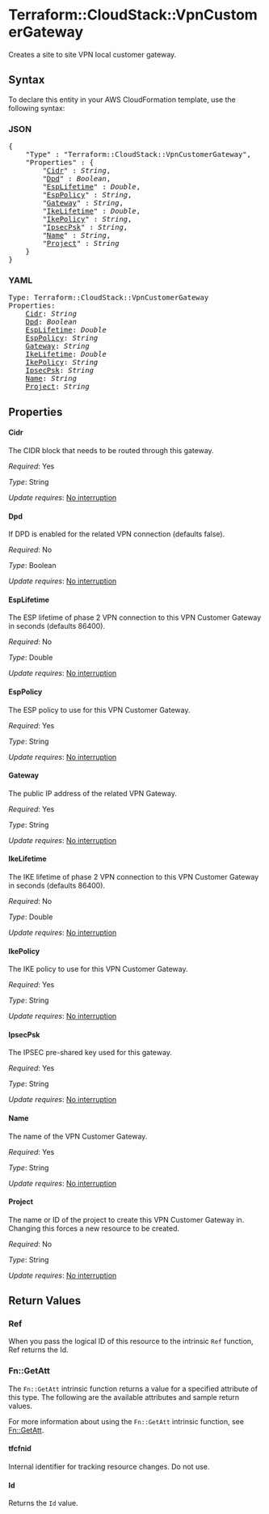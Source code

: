 # Terraform::CloudStack::VpnCustomerGateway

Creates a site to site VPN local customer gateway.

## Syntax

To declare this entity in your AWS CloudFormation template, use the following syntax:

### JSON

<pre>
{
    "Type" : "Terraform::CloudStack::VpnCustomerGateway",
    "Properties" : {
        "<a href="#cidr" title="Cidr">Cidr</a>" : <i>String</i>,
        "<a href="#dpd" title="Dpd">Dpd</a>" : <i>Boolean</i>,
        "<a href="#esplifetime" title="EspLifetime">EspLifetime</a>" : <i>Double</i>,
        "<a href="#esppolicy" title="EspPolicy">EspPolicy</a>" : <i>String</i>,
        "<a href="#gateway" title="Gateway">Gateway</a>" : <i>String</i>,
        "<a href="#ikelifetime" title="IkeLifetime">IkeLifetime</a>" : <i>Double</i>,
        "<a href="#ikepolicy" title="IkePolicy">IkePolicy</a>" : <i>String</i>,
        "<a href="#ipsecpsk" title="IpsecPsk">IpsecPsk</a>" : <i>String</i>,
        "<a href="#name" title="Name">Name</a>" : <i>String</i>,
        "<a href="#project" title="Project">Project</a>" : <i>String</i>
    }
}
</pre>

### YAML

<pre>
Type: Terraform::CloudStack::VpnCustomerGateway
Properties:
    <a href="#cidr" title="Cidr">Cidr</a>: <i>String</i>
    <a href="#dpd" title="Dpd">Dpd</a>: <i>Boolean</i>
    <a href="#esplifetime" title="EspLifetime">EspLifetime</a>: <i>Double</i>
    <a href="#esppolicy" title="EspPolicy">EspPolicy</a>: <i>String</i>
    <a href="#gateway" title="Gateway">Gateway</a>: <i>String</i>
    <a href="#ikelifetime" title="IkeLifetime">IkeLifetime</a>: <i>Double</i>
    <a href="#ikepolicy" title="IkePolicy">IkePolicy</a>: <i>String</i>
    <a href="#ipsecpsk" title="IpsecPsk">IpsecPsk</a>: <i>String</i>
    <a href="#name" title="Name">Name</a>: <i>String</i>
    <a href="#project" title="Project">Project</a>: <i>String</i>
</pre>

## Properties

#### Cidr

The CIDR block that needs to be routed through this gateway.

_Required_: Yes

_Type_: String

_Update requires_: [No interruption](https://docs.aws.amazon.com/AWSCloudFormation/latest/UserGuide/using-cfn-updating-stacks-update-behaviors.html#update-no-interrupt)

#### Dpd

If DPD is enabled for the related VPN connection (defaults false).

_Required_: No

_Type_: Boolean

_Update requires_: [No interruption](https://docs.aws.amazon.com/AWSCloudFormation/latest/UserGuide/using-cfn-updating-stacks-update-behaviors.html#update-no-interrupt)

#### EspLifetime

The ESP lifetime of phase 2 VPN connection to this
VPN Customer Gateway in seconds (defaults 86400).

_Required_: No

_Type_: Double

_Update requires_: [No interruption](https://docs.aws.amazon.com/AWSCloudFormation/latest/UserGuide/using-cfn-updating-stacks-update-behaviors.html#update-no-interrupt)

#### EspPolicy

The ESP policy to use for this VPN Customer Gateway.

_Required_: Yes

_Type_: String

_Update requires_: [No interruption](https://docs.aws.amazon.com/AWSCloudFormation/latest/UserGuide/using-cfn-updating-stacks-update-behaviors.html#update-no-interrupt)

#### Gateway

The public IP address of the related VPN Gateway.

_Required_: Yes

_Type_: String

_Update requires_: [No interruption](https://docs.aws.amazon.com/AWSCloudFormation/latest/UserGuide/using-cfn-updating-stacks-update-behaviors.html#update-no-interrupt)

#### IkeLifetime

The IKE lifetime of phase 2 VPN connection to this
VPN Customer Gateway in seconds (defaults 86400).

_Required_: No

_Type_: Double

_Update requires_: [No interruption](https://docs.aws.amazon.com/AWSCloudFormation/latest/UserGuide/using-cfn-updating-stacks-update-behaviors.html#update-no-interrupt)

#### IkePolicy

The IKE policy to use for this VPN Customer Gateway.

_Required_: Yes

_Type_: String

_Update requires_: [No interruption](https://docs.aws.amazon.com/AWSCloudFormation/latest/UserGuide/using-cfn-updating-stacks-update-behaviors.html#update-no-interrupt)

#### IpsecPsk

The IPSEC pre-shared key used for this gateway.

_Required_: Yes

_Type_: String

_Update requires_: [No interruption](https://docs.aws.amazon.com/AWSCloudFormation/latest/UserGuide/using-cfn-updating-stacks-update-behaviors.html#update-no-interrupt)

#### Name

The name of the VPN Customer Gateway.

_Required_: Yes

_Type_: String

_Update requires_: [No interruption](https://docs.aws.amazon.com/AWSCloudFormation/latest/UserGuide/using-cfn-updating-stacks-update-behaviors.html#update-no-interrupt)

#### Project

The name or ID of the project to create this VPN Customer
Gateway in. Changing this forces a new resource to be created.

_Required_: No

_Type_: String

_Update requires_: [No interruption](https://docs.aws.amazon.com/AWSCloudFormation/latest/UserGuide/using-cfn-updating-stacks-update-behaviors.html#update-no-interrupt)

## Return Values

### Ref

When you pass the logical ID of this resource to the intrinsic `Ref` function, Ref returns the Id.

### Fn::GetAtt

The `Fn::GetAtt` intrinsic function returns a value for a specified attribute of this type. The following are the available attributes and sample return values.

For more information about using the `Fn::GetAtt` intrinsic function, see [Fn::GetAtt](https://docs.aws.amazon.com/AWSCloudFormation/latest/UserGuide/intrinsic-function-reference-getatt.html).

#### tfcfnid

Internal identifier for tracking resource changes. Do not use.

#### Id

Returns the <code>Id</code> value.

